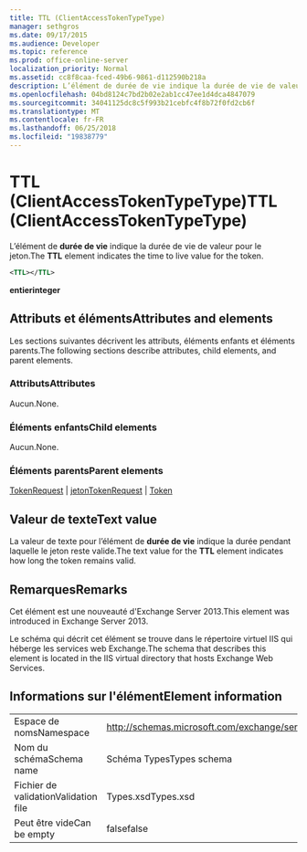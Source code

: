 ```yaml
---
title: TTL (ClientAccessTokenTypeType)
manager: sethgros
ms.date: 09/17/2015
ms.audience: Developer
ms.topic: reference
ms.prod: office-online-server
localization_priority: Normal
ms.assetid: cc8f8caa-fced-49b6-9861-d112590b218a
description: L’élément de durée de vie indique la durée de vie de valeur pour le jeton.
ms.openlocfilehash: 04bd8124c7bd2b02e2ab1cc47ee1d4dca4847079
ms.sourcegitcommit: 34041125dc8c5f993b21cebfc4f8b72f0fd2cb6f
ms.translationtype: MT
ms.contentlocale: fr-FR
ms.lasthandoff: 06/25/2018
ms.locfileid: "19838779"
---
```

# <a name="ttl-clientaccesstokentypetype"></a><span data-ttu-id="65b2f-103">TTL (ClientAccessTokenTypeType)</span><span class="sxs-lookup"><span data-stu-id="65b2f-103">TTL (ClientAccessTokenTypeType)</span></span>

<span data-ttu-id="65b2f-104">L’élément de **durée de vie** indique la durée de vie de valeur pour le jeton.</span><span class="sxs-lookup"><span data-stu-id="65b2f-104">The **TTL** element indicates the time to live value for the token.</span></span> 
  
```XML
<TTL></TTL>
```

 <span data-ttu-id="65b2f-105">**entier**</span><span class="sxs-lookup"><span data-stu-id="65b2f-105">**integer**</span></span>
## <a name="attributes-and-elements"></a><span data-ttu-id="65b2f-106">Attributs et éléments</span><span class="sxs-lookup"><span data-stu-id="65b2f-106">Attributes and elements</span></span>

<span data-ttu-id="65b2f-107">Les sections suivantes décrivent les attributs, éléments enfants et éléments parents.</span><span class="sxs-lookup"><span data-stu-id="65b2f-107">The following sections describe attributes, child elements, and parent elements.</span></span>
  
### <a name="attributes"></a><span data-ttu-id="65b2f-108">Attributs</span><span class="sxs-lookup"><span data-stu-id="65b2f-108">Attributes</span></span>

<span data-ttu-id="65b2f-109">Aucun.</span><span class="sxs-lookup"><span data-stu-id="65b2f-109">None.</span></span>
  
### <a name="child-elements"></a><span data-ttu-id="65b2f-110">Éléments enfants</span><span class="sxs-lookup"><span data-stu-id="65b2f-110">Child elements</span></span>

<span data-ttu-id="65b2f-111">Aucun.</span><span class="sxs-lookup"><span data-stu-id="65b2f-111">None.</span></span>
  
### <a name="parent-elements"></a><span data-ttu-id="65b2f-112">Éléments parents</span><span class="sxs-lookup"><span data-stu-id="65b2f-112">Parent elements</span></span>

<span data-ttu-id="65b2f-113">[TokenRequest](tokenrequest.md) | [jeton](token.md)</span><span class="sxs-lookup"><span data-stu-id="65b2f-113">[TokenRequest](tokenrequest.md) | [Token](token.md)</span></span>
  
## <a name="text-value"></a><span data-ttu-id="65b2f-114">Valeur de texte</span><span class="sxs-lookup"><span data-stu-id="65b2f-114">Text value</span></span>

<span data-ttu-id="65b2f-115">La valeur de texte pour l’élément de **durée de vie** indique la durée pendant laquelle le jeton reste valide.</span><span class="sxs-lookup"><span data-stu-id="65b2f-115">The text value for the **TTL** element indicates how long the token remains valid.</span></span> 
  
## <a name="remarks"></a><span data-ttu-id="65b2f-116">Remarques</span><span class="sxs-lookup"><span data-stu-id="65b2f-116">Remarks</span></span>

<span data-ttu-id="65b2f-117">Cet élément est une nouveauté d'Exchange Server 2013.</span><span class="sxs-lookup"><span data-stu-id="65b2f-117">This element was introduced in Exchange Server 2013.</span></span>
  
<span data-ttu-id="65b2f-118">Le schéma qui décrit cet élément se trouve dans le répertoire virtuel IIS qui héberge les services web Exchange.</span><span class="sxs-lookup"><span data-stu-id="65b2f-118">The schema that describes this element is located in the IIS virtual directory that hosts Exchange Web Services.</span></span>
  
## <a name="element-information"></a><span data-ttu-id="65b2f-119">Informations sur l'élément</span><span class="sxs-lookup"><span data-stu-id="65b2f-119">Element information</span></span>

|||
|:-----|:-----|
|<span data-ttu-id="65b2f-120">Espace de noms</span><span class="sxs-lookup"><span data-stu-id="65b2f-120">Namespace</span></span>  <br/> |http://schemas.microsoft.com/exchange/services/2006/types  <br/> |
|<span data-ttu-id="65b2f-121">Nom du schéma</span><span class="sxs-lookup"><span data-stu-id="65b2f-121">Schema name</span></span>  <br/> |<span data-ttu-id="65b2f-122">Schéma Types</span><span class="sxs-lookup"><span data-stu-id="65b2f-122">Types schema</span></span>  <br/> |
|<span data-ttu-id="65b2f-123">Fichier de validation</span><span class="sxs-lookup"><span data-stu-id="65b2f-123">Validation file</span></span>  <br/> |<span data-ttu-id="65b2f-124">Types.xsd</span><span class="sxs-lookup"><span data-stu-id="65b2f-124">Types.xsd</span></span>  <br/> |
|<span data-ttu-id="65b2f-125">Peut être vide</span><span class="sxs-lookup"><span data-stu-id="65b2f-125">Can be empty</span></span>  <br/> |<span data-ttu-id="65b2f-126">false</span><span class="sxs-lookup"><span data-stu-id="65b2f-126">false</span></span>  <br/> |
   

